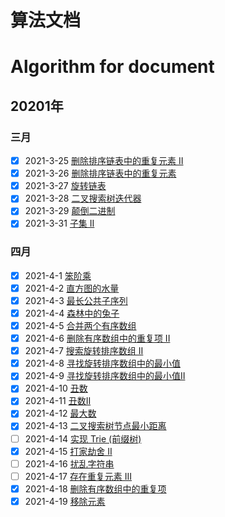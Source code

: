 # 算法文档  
# Algorithm for document
## 20201年
### 三月
- [x] 2021-3-25 [删除排序链表中的重复元素 II](https://xiaoxunyao.xyz/archives/algorithm-2021-3-25)
- [x] 2021-3-26 [删除排序链表中的重复元素](https://xiaoxunyao.xyz/archives/algorithm-2021-3-26)
- [x] 2021-3-27 [旋转链表](https://xiaoxunyao.xyz/archives/algorithm-2021-3-27)
- [x] 2021-3-28 [二叉搜索树迭代器](https://xiaoxunyao.xyz/archives/algorithm-2021-3-28)
- [x] 2021-3-29 [颠倒二进制](https://xiaoxunyao.xyz/archives/algorithm-2021-3-29)
- [x] 2021-3-31 [子集 II](https://xiaoxunyao.xyz/archives/algorithm-2021-3-31)
### 四月  
- [x] 2021-4-1 [笨阶乘](https://xiaoxunyao.xyz/archives/httpsxiaoxunyaoxyzarchivesalgorithm-2021-4-01)
- [x] 2021-4-2 [直方图的水量](https://xiaoxunyao.xyz/archives/algorithm-2021-4-02)
- [x] 2021-4-3 [最长公共子序列](https://xiaoxunyao.xyz/archives/algorithm-2021-4-03)
- [x] 2021-4-4 [森林中的兔子](https://xiaoxunyao.xyz/archives/algorithm-2021-4-04)
- [x] 2021-4-5 [合并两个有序数组](https://xiaoxunyao.xyz/archives/algorithm-2021-4-05)
- [x] 2021-4-6 [删除有序数组中的重复项 II](https://xiaoxunyao.xyz/archives/algorithm-2021-4-06)
- [x] 2021-4-7 [搜索旋转排序数组 II](https://xiaoxunyao.xyz/archives/algorithm-2021-4-07)
- [x] 2021-4-8 [寻找旋转排序数组中的最小值](https://xiaoxunyao.xyz/archives/algorithm-2021-4-08)
- [x] 2021-4-9 [寻找旋转排序数组中的最小值II](https://xiaoxunyao.xyz/archives/algorithm-2021-4-09)
- [x] 2021-4-10 [丑数](https://xiaoxunyao.xyz/archives/algorithm-2021-4-10)
- [x] 2021-4-11 [丑数II](https://xiaoxunyao.xyz/archives/algorithm-2021-4-11)
- [x] 2021-4-12 [最大数](https://xiaoxunyao.xyz/archives/algorithm-2021-4-12)
- [x] 2021-4-13 [二叉搜索树节点最小距离](https://xiaoxunyao.xyz/archives/algorithm-2021-4-13)
- [ ]  2021-4-14 [实现 Trie (前缀树)](https://leetcode-cn.com/problems/implement-trie-prefix-tree/)  
- [x] 2021-4-15 [打家劫舍 II](https://xiaoxunyao.xyz/archives/algorithm-2021-4-15)
- [ ] 2021-4-16 [扰乱字符串](https://leetcode-cn.com/problems/scramble-string/)
- [ ] 2021-4-17 [存在重复元素 III](https://leetcode-cn.com/problems/contains-duplicate-iii/)
- [x] 2021-4-18 [删除有序数组中的重复项](https://xiaoxunyao.xyz/archives/algorithm-2021-4-18)
- [x] 2021-4-19 [移除元素](https://xiaoxunyao.xyz/archives/algorithm-2021-4-19)